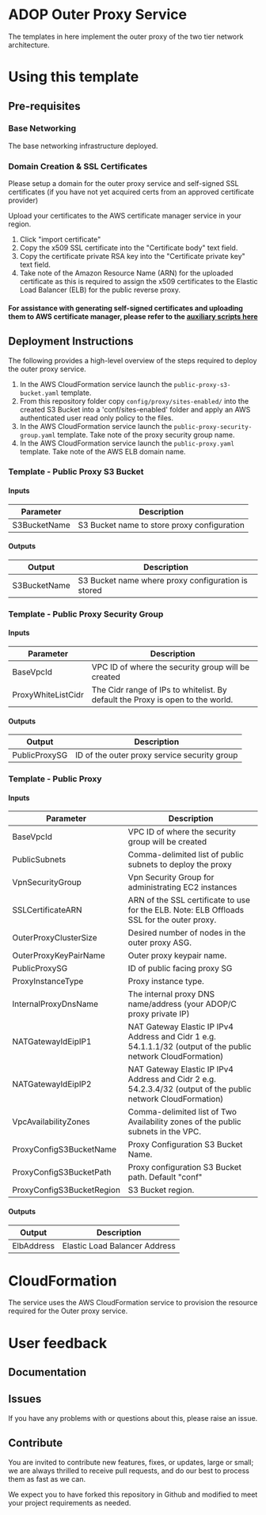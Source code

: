 # ADOP Outer Proxy Service

The templates in here implement the outer proxy of the two tier network architecture.

# Using this template 

## Pre-requisites

### Base Networking

The base networking infrastructure deployed. 

### Domain Creation & SSL Certificates

Please setup a domain for the outer proxy service and self-signed SSL certificates (if you have not yet acquired certs from an approved certificate provider)

Upload your certificates to the AWS certificate manager service in your region.
1. Click "import certificate"
2. Copy the x509 SSL certificate into the "Certificate body" text field.
3. Copy the certificate private RSA key into the "Certificate private key" text field.
4. Take note of the Amazon Resource Name (ARN) for the uploaded certificate as this is required to assign the x509 certificates to the Elastic Load Balancer (ELB) for the public reverse proxy.

#### For assistance with generating self-signed certificates and uploading them to AWS certificate manager, please refer to the [auxiliary scripts here](https://github.com/Accenture/adop-docker-compose/tree/master/provision/aws/ssl)

## Deployment Instructions

The following provides a high-level overview of the steps required to deploy the outer proxy service.

1. In the AWS CloudFormation service launch the `public-proxy-s3-bucket.yaml` template.
2. From this repository folder copy `config/proxy/sites-enabled/` into the created S3 Bucket into a 'conf/sites-enabled' folder and apply an AWS authenticated user read only policy to the files.
3. In the AWS CloudFormation service launch the `public-proxy-security-group.yaml` template. Take note of the proxy security group name.
4. In the AWS CloudFormation service launch the `public-proxy.yaml` template. Take note of the AWS ELB domain name.

### Template - Public Proxy S3 Bucket 

#### Inputs

| Parameter | Description |
|-----------|-------------|
| S3BucketName | S3 Bucket name to store proxy configuration |

#### Outputs

| Output | Description |
|--------|-------------|
| S3BucketName | S3 Bucket name where proxy configuration is stored|

### Template - Public Proxy Security Group

#### Inputs 

| Parameter | Description |
|-----------|-------------|
| BaseVpcId | VPC ID of where the security group will be created |
| ProxyWhiteListCidr| The Cidr range of IPs to whitelist. By default the Proxy is open to the world.|

#### Outputs

| Output | Description |
|--------|-------------|
| PublicProxySG | ID of the outer proxy service security group |


### Template - Public Proxy

#### Inputs 

| Parameter | Description |
|-----------|-------------|
| BaseVpcId | VPC ID of where the security group will be created |
| PublicSubnets| Comma-delimited list of public subnets to deploy the proxy |
| VpnSecurityGroup | Vpn Security Group for administrating EC2 instances|
| SSLCertificateARN | ARN of the SSL certificate to use for the ELB. Note: ELB Offloads SSL for the outer proxy. |
| OuterProxyClusterSize | Desired number of nodes in the outer proxy ASG. |
| OuterProxyKeyPairName | Outer proxy keypair name. |
| PublicProxySG | ID of public facing proxy SG |
| ProxyInstanceType| Proxy instance type. |
| InternalProxyDnsName | The internal proxy DNS name/address (your ADOP/C proxy private IP) |
| NATGatewayIdEipIP1 | NAT Gateway Elastic IP IPv4 Address and Cidr 1 e.g. 54.1.1.1/32 (output of the public network CloudFormation) |
| NATGatewayIdEipIP2 | NAT Gateway Elastic IP IPv4 Address and Cidr 2 e.g. 54.2.3.4/32 (output of the public network CloudFormation)
| VpcAvailabilityZones | Comma-delimited list of Two Availability zones of the public subnets in the VPC. |
| ProxyConfigS3BucketName | Proxy Configuration S3 Bucket Name. |
| ProxyConfigS3BucketPath |  Proxy configuration S3 Bucket path. Default "conf" |
| ProxyConfigS3BucketRegion | S3 Bucket region. |

#### Outputs

| Output | Description |
|--------|-------------|
| ElbAddress | Elastic Load Balancer Address |

# CloudFormation

The service uses the AWS CloudFormation service to provision the resource required for the Outer proxy service.

# User feedback

## Documentation

## Issues
If you have any problems with or questions about this, please raise an issue.

## Contribute
You are invited to contribute new features, fixes, or updates, large or small; we are always thrilled to receive pull requests, and do our best to process them as fast as we can.

We expect you to have forked this repository in Github and modified to meet your project requirements as needed.
